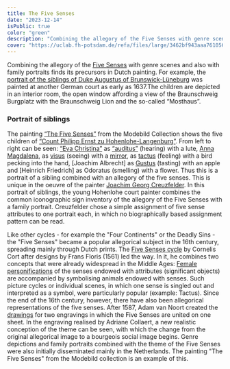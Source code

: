 ```yaml
---
title: The Five Senses
date: "2023-12-14"
isPublic: true
color: "green"
description: "Combining the allegory of the Five Senses with genre scenes and also with family portraits finds its precursors in Dutch painting. For example, the portrait of the siblings of Duke Augustus of Brunswick-Lüneburg was painted at another German court as early as 1637. The children are depicted in an interior room, the open window affording a view of the Braunschweig Burgplatz with the Braunschweig Lion and the so-called Mosthaus. In contrast to the Hohenlohe painting, the iconography of the allegorical representation is more complex. While there one attribute is attached to each figure, here several senses are assigned to the eldest, Rudolf August."
cover: "https://uclab.fh-potsdam.de/refa/files/large/3462bf943aaa761056dba91c89a90652c4833aaf.jpg"
---
```



    
Combining the allegory of the [Five Senses](item/10614) with genre scenes and also with family portraits finds its precursors in Dutch painting. For example, the [portrait of the siblings of Duke Augustus of Brunswick-Lüneburg](item/209) was painted at another German court as early as 1637.The children are depicted in an interior room, the open window affording a view of the Braunschweig Burgplatz with the Braunschweig Lion and the so-called “Mosthaus”.
### Portrait of siblings
The painting [“The Five Senses”](item/159) from the Modebild Collection shows the five children of  [“Count Philipp Ernst zu Hohenlohe-Langenburg”](item/9499).
From left to right can be seen: [“Eva Christina”](item/9390) as [“auditus”](item/10613) (hearing) with a lute, 
[Anna Magdalena](item/9428), as  [visus](item/10536) (seeing) with a [mirror](item/10946), as [tactus](item/10586) (feeling) with a bird pecking into the hand, [Joachim Albrecht] as [Gustus](item/10913) (tasting) with an apple and [Heinrich Friedrich] as Odoratus (smelling) with a flower. Thus this is a portrait of a sibling combined with an allegory of the five senses. This is unique in the oeuvre of the painter [Joachim Georg Creuzfelder](item/9350). In this portrait of siblings, the young Hohenlohe court painter combines the common iconographic sign inventory of the allegory of the Five Senses with a family portrait. Creuzfelder chose a simple assignment of five sense attributes to one portrait each, in which no biographically based assignment pattern can be read.

Like other cycles - for example the "Four Continents" or the Deadly Sins - the "Five Senses" became a popular allegorical subject in the 16th century, spreading mainly through Dutch prints. The [Five Senses cycle](item/38975) by Cornelis Cort after designs by Frans Floris (1561) led the way. 
In it, he combines two concepts that were already widespread in the Middle Ages: [Female personifications](item/33835) of the senses endowed with attributes (significant objects) are accompanied by symbolising animals endowed with senses.
Such picture cycles or individual scenes, in which one sense is singled out and interpreted as a symbol, were particularly popular (example: Tactus). Since the end of the 16th century, however, there have also been allegorical representations of the five senses. After 1587, Adam van Noort created the [drawings](item/42994) for two engravings in which the Five Senses are united on one sheet. In the engraving realised by Adriane Collaert, a new realistic conception of the theme can be seen, with which the change from the original allegorical image to a bourgeois social image begins.
Genre depictions and family portraits combined with the theme of the Five Senses were also initially disseminated mainly in the Netherlands. The painting "The Five Senses" from the Modebild collection is an example of this.

